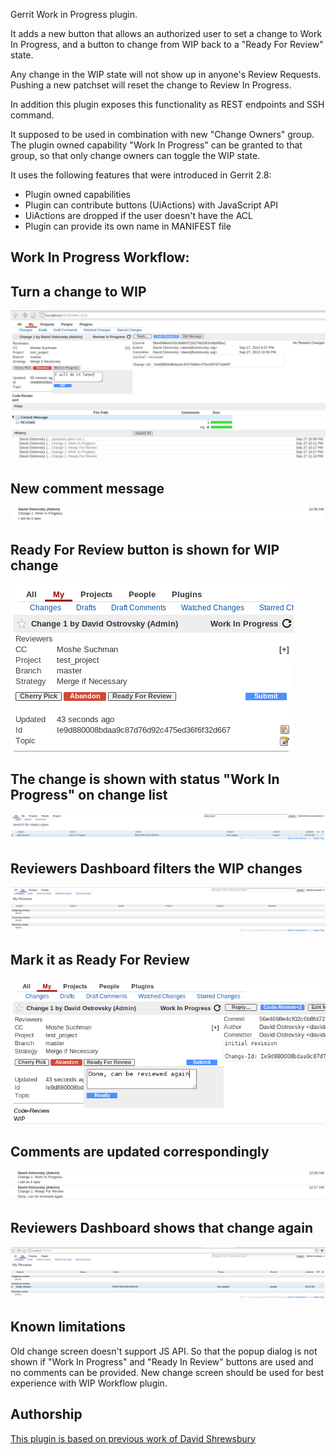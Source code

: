Gerrit Work in Progress plugin.

It adds a new button that allows an authorized user to set a
change to Work In Progress, and a button to change from WIP back
to a "Ready For Review" state.

Any change in the WIP state will not show up in anyone's Review
Requests. Pushing a new patchset will reset the change to Review
In Progress.

In addition this plugin exposes this functionality as REST endpoints
and SSH command.

It supposed to be used in combination with new "Change Owners" group. The
plugin owned capability "Work In Progress" can be granted to that group,
so that only change owners can toggle the WIP state.

It uses the following features that were introduced in Gerrit 2.8:

* Plugin owned capabilities
* Plugin can contribute buttons (UiActions) with JavaScript API
* UiActions are dropped if the user doesn't have the ACL
* Plugin can provide its own name in MANIFEST file

Work In Progress Workflow:
--------------------------

Turn a change to WIP
--------------------

![Turn normal change to WIP and provide description why](images/mark_as_wip.png)

New comment message
-------------------

![New comment message](images/wip_comment.png)

Ready For Review button is shown for WIP change
-----------------------------------------------

![The patch set is reloaded and Ready for Review is shown](images/ready_for_review.png)

The change is shown with status "Work In Progress" on change list
-----------------------------------------------------------------

![The change is shown with status "Work In Progress" on change list](images/wip_on_change_list.png)

Reviewers Dashboard filters the WIP changes
-------------------------------------------

![Reviewers Dashboard filters that WIP changes](images/filtered_wip_changes.png)

Mark it as Ready For Review
---------------------------

![Mark it as ready for review](images/mark_as_ready.png)

Comments are updated correspondingly
------------------------------------

![Comments are updated correspondingly](images/updated_comments.png)

Reviewers Dashboard shows that change again
-------------------------------------------

![Reviewers Dashboard shows that change again](images/changes_are_shown.png)

Known limitations
-----------------

Old change screen doesn't support JS API. So that the popup dialog is not shown
if "Work In Progress" and "Ready In Review" buttons are used and no comments
can be provided. New change screen should be used for best experience with
WIP Workflow plugin.

Authorship
----------

[This plugin is based on previous work of David Shrewsbury](https://gerrit-review.googlesource.com/36091)

